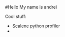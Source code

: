 #Hello
My name is andrei

Cool stuff:
- [Scalene](https://github.com/plasma-umass/scalene) python profiler
- 
